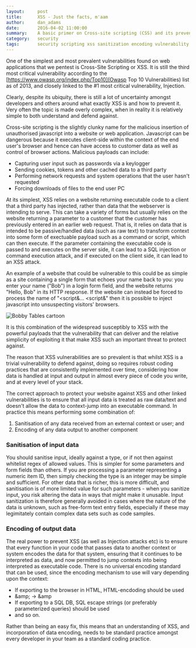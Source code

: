 ```yaml
---
layout:     post
title:      XSS - Just the facts, m'aam
author:     dan_adams
date:       2016-04-02 11:00:00
summary:    A basic primer on Cross-site scripting (CSS) and its prevention
category:   security
tags:       security scripting xss sanitization encoding vulnerability exploit
---
```


One of the simplest and most prevalent vulnerabilities found on web applications that we pentest is Cross-Site Scripting or XSS. It is still the third most critical vulnerability according to the [https://www.owasp.org/index.php/Top10](Owasp Top 10 Vulnerabilities) list as of 2013, and closely linked to the #1 most critical vulnerability, Injection.

Clearly, despite its ubiquity, there is still a lot of uncertainty amongst developers and others around what exactly XSS is and how to prevent it. Very often the topic is made overly complex, when in reality it is relatively simple to both understand and defend against.

Cross-site scripting is the slightly clunky name for the malicious insertion of unauthorised javascript into a website or web application. Javascript can be dangerous because it executes client-side within the context of the end user's browser and hence can have access to customer data as well as control of browser actions. Malicious payloads can include:
* Capturing user input such as passwords via a keylogger
* Sending cookies, tokens and other cached data to a third party
* Performing network requests and system operations that the user hasn't requested
* Forcing downloads of files to the end user PC

At its simplest, XSS relies on a website returning executable code to a client that a third party has injected, rather than data that the webserver is intending to serve. This can take a variety of forms but usually relies on the website returning a parameter to a customer that the customer has previously entered in an earlier web request. That is, it relies on data that is intended to be passive/handled data (such as raw text) to transform context into some form of exectuable payload such as a command or script, which can then execute. If the parameter containing the executable code is passed to and executes on the server side, it can lead to a SQL injection or command execution attack, and if executed on the client side, it can lead to an XSS attack.

An example of a website that could be vulnerable to this could be as simple as a site containing a single form that echoes your name back to you: you enter your name ("Bob") in a login form field, and the website returns "Hello, Bob" in its HTTP response. If the website can instead be forced to process the name of "&lt;script&amp;... &lt;script&amp;" then it is possible to inject javascript into unsuspecting visitors' browsers.

![Bobby Tables cartoon](https://imgs.xkcd.com/comics/exploits_of_a_mom.png)

It is this combination of the widespread susceptibly to XSS with the powerful payloads that the vulnerability that can deliver and the relative simplicity of exploiting it that make XSS such an important threat to protect against.

The reason that XSS vulnerabilities are so prevalent is that whilst XSS is a trivial vulnerability to defend against, doing so requires robust coding practices that are consistently implemented over time, considering how data is handled at input and output in almost every piece of code you write, and at every level of your stack.

The correct approach to protect your website against XSS and other linked vulnerabilities is to ensure that all input data is treated as raw data/text and doesn't allow the data to context-jump into an executable command. In practice this means performing some combination of:

1. Sanitisation of any data received from an external context or user; and
2. Encoding of any data output to another component

### Sanitisation of input data

You should sanitise input, ideally against a type, or if not then against whitelist regex of allowed values. This is simpler for some parameters and form fields than others. If you are processing a parameter representing a numeric item ID, then simply checking the type is an integer may be simple and sufficient. For other data that is richer, this is more difficult, and sanitisation is of more limited value for such parameters - when you sanitize input, you risk altering the data in ways that might make it unusable. Input sanitization is therefore generally avoided in cases where the nature of the data is unknown, such as free-form text entry fields, especially if these may legimitately contain complex data sets such as code samples.

### Encoding of output data

The real power to prevent XSS (as well as Injection attacks etc) is to ensure that every function in your code that passes data to another context or system encodes the data for that system, ensuring that it continues to be interpreted as data, and now permitted to jump contexts into being interpreted as executable code. There is no universal encoding standard that can be used, since the encoding mechanism to use will vary depending upon the context:
* If exporting to the browser in HTML, HTML-encdoding should be used
 * &amp;amp; → &amp
* If exporting to a SQL DB, SQL escape strings (or preferably parameterized queries) should be used
* and so on.

Rather than being an easy fix, this means that an understanding of XSS, and incorporation of data encoding, needs to be standard practice amongst every developer in your team as a standard coding practice.
